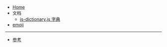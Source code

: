 <!-- 左侧目录 -->

- [Home](/)
- 文档
  - [js-dictionary.js 字典](./docs/jsdoc-dictionary.md)
- [emoji](./emoji-list.md)

---

- [参考](./reference-resources.md)